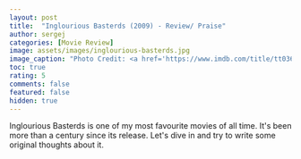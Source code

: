 ```yaml
---
layout: post
title:  "Inglourious Basterds (2009) - Review/ Praise"
author: sergej
categories: [Movie Review]
image: assets/images/inglourious-basterds.jpg
image_caption: "Photo Credit: <a href='https://www.imdb.com/title/tt0361748/mediaviewer/rm3163035648' target='_blank'>IMDb</a>"
toc: true
rating: 5
comments: false
featured: false
hidden: true
---
```


Inglourious Basterds is one of my most favourite movies of all time.
It's been more than a century since its release.
Let's dive in and try to write some original thoughts about it.

